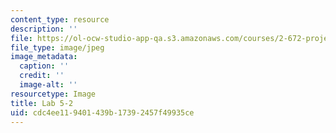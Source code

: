 ```yaml
---
content_type: resource
description: ''
file: https://ol-ocw-studio-app-qa.s3.amazonaws.com/courses/2-672-project-laboratory-spring-2009/cdc4ee119401439b17392457f49935ce_lab52.jpg
file_type: image/jpeg
image_metadata:
  caption: ''
  credit: ''
  image-alt: ''
resourcetype: Image
title: Lab 5-2
uid: cdc4ee11-9401-439b-1739-2457f49935ce
---
```

